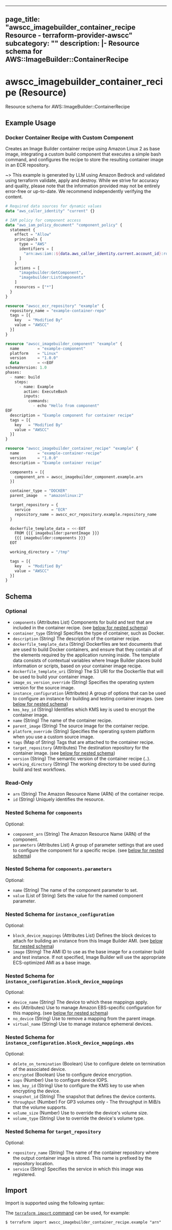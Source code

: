 
---
page_title: "awscc_imagebuilder_container_recipe Resource - terraform-provider-awscc"
subcategory: ""
description: |-
  Resource schema for AWS::ImageBuilder::ContainerRecipe
---

# awscc_imagebuilder_container_recipe (Resource)

Resource schema for AWS::ImageBuilder::ContainerRecipe

## Example Usage

### Docker Container Recipe with Custom Component

Creates an Image Builder container recipe using Amazon Linux 2 as base image, integrating a custom build component that executes a simple bash command, and configures the recipe to store the resulting container image in an ECR repository.

~> This example is generated by LLM using Amazon Bedrock and validated using terraform validate, apply and destroy. While we strive for accuracy and quality, please note that the information provided may not be entirely error-free or up-to-date. We recommend independently verifying the content.

```terraform
# Required data sources for dynamic values
data "aws_caller_identity" "current" {}

# IAM policy for component access
data "aws_iam_policy_document" "component_policy" {
  statement {
    effect = "Allow"
    principals {
      type = "AWS"
      identifiers = [
        "arn:aws:iam::${data.aws_caller_identity.current.account_id}:root"
      ]
    }
    actions = [
      "imagebuilder:GetComponent",
      "imagebuilder:ListComponents"
    ]
    resources = ["*"]
  }
}

resource "awscc_ecr_repository" "example" {
  repository_name = "example-container-repo"
  tags = [{
    key   = "Modified By"
    value = "AWSCC"
  }]
}

resource "awscc_imagebuilder_component" "example" {
  name        = "example-component"
  platform    = "Linux"
  version     = "1.0.0"
  data        = <<EOF
schemaVersion: 1.0
phases:
  - name: build
    steps:
      - name: Example
        action: ExecuteBash
        inputs:
          commands:
            - echo "Hello from component"
EOF
  description = "Example component for container recipe"
  tags = [{
    key   = "Modified By"
    value = "AWSCC"
  }]
}

resource "awscc_imagebuilder_container_recipe" "example" {
  name        = "example-container-recipe"
  version     = "1.0.0"
  description = "Example container recipe"

  components = [{
    component_arn = awscc_imagebuilder_component.example.arn
  }]

  container_type = "DOCKER"
  parent_image   = "amazonlinux:2"

  target_repository = {
    service         = "ECR"
    repository_name = awscc_ecr_repository.example.repository_name
  }

  dockerfile_template_data = <<-EOT
    FROM {{{ imagebuilder:parentImage }}}
    {{{ imagebuilder:components }}}
  EOT

  working_directory = "/tmp"

  tags = [{
    key   = "Modified By"
    value = "AWSCC"
  }]
}
```

<!-- schema generated by tfplugindocs -->
## Schema

### Optional

- `components` (Attributes List) Components for build and test that are included in the container recipe. (see [below for nested schema](#nestedatt--components))
- `container_type` (String) Specifies the type of container, such as Docker.
- `description` (String) The description of the container recipe.
- `dockerfile_template_data` (String) Dockerfiles are text documents that are used to build Docker containers, and ensure that they contain all of the elements required by the application running inside. The template data consists of contextual variables where Image Builder places build information or scripts, based on your container image recipe.
- `dockerfile_template_uri` (String) The S3 URI for the Dockerfile that will be used to build your container image.
- `image_os_version_override` (String) Specifies the operating system version for the source image.
- `instance_configuration` (Attributes) A group of options that can be used to configure an instance for building and testing container images. (see [below for nested schema](#nestedatt--instance_configuration))
- `kms_key_id` (String) Identifies which KMS key is used to encrypt the container image.
- `name` (String) The name of the container recipe.
- `parent_image` (String) The source image for the container recipe.
- `platform_override` (String) Specifies the operating system platform when you use a custom source image.
- `tags` (Map of String) Tags that are attached to the container recipe.
- `target_repository` (Attributes) The destination repository for the container image. (see [below for nested schema](#nestedatt--target_repository))
- `version` (String) The semantic version of the container recipe (<major>.<minor>.<patch>).
- `working_directory` (String) The working directory to be used during build and test workflows.

### Read-Only

- `arn` (String) The Amazon Resource Name (ARN) of the container recipe.
- `id` (String) Uniquely identifies the resource.

<a id="nestedatt--components"></a>
### Nested Schema for `components`

Optional:

- `component_arn` (String) The Amazon Resource Name (ARN) of the component.
- `parameters` (Attributes List) A group of parameter settings that are used to configure the component for a specific recipe. (see [below for nested schema](#nestedatt--components--parameters))

<a id="nestedatt--components--parameters"></a>
### Nested Schema for `components.parameters`

Optional:

- `name` (String) The name of the component parameter to set.
- `value` (List of String) Sets the value for the named component parameter.



<a id="nestedatt--instance_configuration"></a>
### Nested Schema for `instance_configuration`

Optional:

- `block_device_mappings` (Attributes List) Defines the block devices to attach for building an instance from this Image Builder AMI. (see [below for nested schema](#nestedatt--instance_configuration--block_device_mappings))
- `image` (String) The AMI ID to use as the base image for a container build and test instance. If not specified, Image Builder will use the appropriate ECS-optimized AMI as a base image.

<a id="nestedatt--instance_configuration--block_device_mappings"></a>
### Nested Schema for `instance_configuration.block_device_mappings`

Optional:

- `device_name` (String) The device to which these mappings apply.
- `ebs` (Attributes) Use to manage Amazon EBS-specific configuration for this mapping. (see [below for nested schema](#nestedatt--instance_configuration--block_device_mappings--ebs))
- `no_device` (String) Use to remove a mapping from the parent image.
- `virtual_name` (String) Use to manage instance ephemeral devices.

<a id="nestedatt--instance_configuration--block_device_mappings--ebs"></a>
### Nested Schema for `instance_configuration.block_device_mappings.ebs`

Optional:

- `delete_on_termination` (Boolean) Use to configure delete on termination of the associated device.
- `encrypted` (Boolean) Use to configure device encryption.
- `iops` (Number) Use to configure device IOPS.
- `kms_key_id` (String) Use to configure the KMS key to use when encrypting the device.
- `snapshot_id` (String) The snapshot that defines the device contents.
- `throughput` (Number) For GP3 volumes only - The throughput in MiB/s that the volume supports.
- `volume_size` (Number) Use to override the device's volume size.
- `volume_type` (String) Use to override the device's volume type.




<a id="nestedatt--target_repository"></a>
### Nested Schema for `target_repository`

Optional:

- `repository_name` (String) The name of the container repository where the output container image is stored. This name is prefixed by the repository location.
- `service` (String) Specifies the service in which this image was registered.

## Import

Import is supported using the following syntax:

The [`terraform import` command](https://developer.hashicorp.com/terraform/cli/commands/import) can be used, for example:

```shell
$ terraform import awscc_imagebuilder_container_recipe.example "arn"
```
